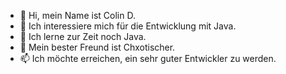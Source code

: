 - 👋 Hi, mein Name ist Colin D.
- 👀 Ich interessiere mich für die Entwicklung mit Java.
- 🌱 Ich lerne zur Zeit noch Java.
- 💞️ Mein bester Freund ist Chxotischer.
- 📫 Ich möchte erreichen, ein sehr guter Entwickler zu werden.

<!---
MadeByErrors/MadeByErrors is a ✨ special ✨ repository because its `README.md` (this file) appears on your GitHub profile.
You can click the Preview link to take a look at your changes.
--->
